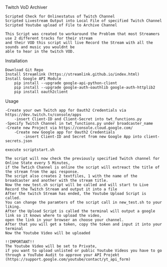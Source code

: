 Twitch VoD Archiver

    Scripted Check for Onlinestatus of Twitch Channel
    Scripted Livestream Output into Local File of specified Twitch Channel
    Scripted Youtube upload of File to Archive Channel

    This Script was created to workaround the Problem that most Streamers use 2 different tracks for their stream
    and their VOD this script will live Record the Stream with all the sounds and music you wouldnt be 
    able to hear in the twitch VOD.

Installation

    Download Git Repo
    Install Streamlink (https://streamlink.github.io/index.html)
    Install Google API Module
        pip install --upgrade google-api-python-client
        pip install --upgrade google-auth-oauthlib google-auth-httplib2
        pip install oauth2client
        

Usage

    -Create your own Twitch app for Oauth2 Credentials via https://dev.twitch.tv/console/apps
        -insert Client-ID and Client-Secret into twt_functions.py
    -Specify Twitch Channel in twt_functions.py under broadcaster_name
    -Create new Project via https://console.cloud.google.com/
        -Create new Google app for Oauth2 Credentials
            -insert Client-ID and Secret from new Google App into client-secrets.json

    execute scriptstart.sh

    The script will now check the previously specified Twitch channel for Online State every 5 Minutes,
    if the Twtich Channel is online the script will extreact the title of the stream from the api response.
    The script also creates 2 textfiles, 1 with the name of the broadcaster and another with the stream title.
    Now the new_test.sh script will be called and will start to Live Record the Twitch Stream and output it into a file
    After the twitch Stream has ended, the Youtube Upload Script is called.
    You can change the paramters of the script call in new_test.sh to your liking.
    After the Upload Script is called the terminal will output a google link so it knows where to upload the video, 
    open the link in your browser an choose your channel.
    After that you will get a token, copy the token and input it into your terminal
    Now the Youtube Video will be uploaded

    !!IMPORTANT!!
    The Youtube Video will be set to Private, 
    if you want to upload unlisted or public Youtube Videos you have to go through a YouTube Audit to approve your API Projekt
    (https://support.google.com/youtube/contact/yt_api_form)
